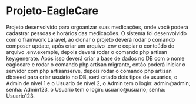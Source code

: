 # Projeto-EagleCare
Projeto desenvolvido para orgoanizar suas medicações, onde você poderá cadastrar pessoas e horários das medicações. O sistema foi desenvolvido com o framwork Laravel, ao clonar o projeto deverá rodar o comando composer update, após criar um arquivo .env e copiar o conteúdo do arquivo .env.exemple, depois deverá rodar o comando php artisan key:generate. Após isso deverá criar a base de dados no DB com o nome eaglecare e rodar o comando php artisan migrante, então poderá iniciar o servidor com php artisanserve, depois rodar o comando php artisan db:seed para criar usuário no DB, será criado dois tipos de usuários, o Admin de nível 1 e o Usuario de nível 2, o Admin tem o login: admin@admin; senha: Admin123, o Usuario tem o login: usuario@usuario; senha: Usuario123.
